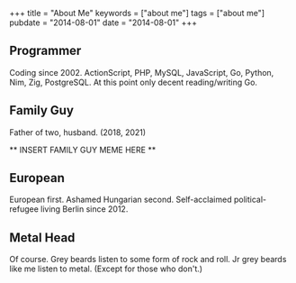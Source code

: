 +++
title = "About Me"
keywords = ["about me"]
tags = ["about me"]
pubdate = "2014-08-01"
date = "2014-08-01"
+++

## Programmer

Coding since 2002. ActionScript, PHP, MySQL, JavaScript, Go, Python, Nim, Zig, PostgreSQL. At this point only decent reading/writing Go.

## Family Guy

Father of two, husband. (2018, 2021)

\*\* INSERT FAMILY GUY MEME HERE \*\*

## European

European first. Ashamed Hungarian second. Self-acclaimed political-refugee living Berlin since 2012.

## Metal Head

Of course. Grey beards listen to some form of rock and roll. Jr grey beards like me listen to metal. (Except for those who don't.)